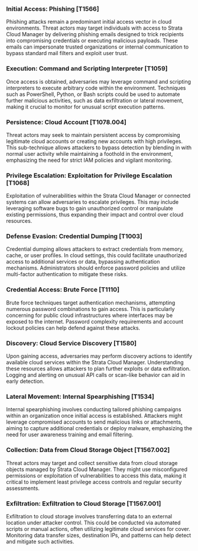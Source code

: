 ### Initial Access: Phishing [T1566]
Phishing attacks remain a predominant initial access vector in cloud environments. Threat actors may target individuals with access to Strata Cloud Manager by delivering phishing emails designed to trick recipients into compromising credentials or executing malicious payloads. These emails can impersonate trusted organizations or internal communication to bypass standard mail filters and exploit user trust.

### Execution: Command and Scripting Interpreter [T1059]
Once access is obtained, adversaries may leverage command and scripting interpreters to execute arbitrary code within the environment. Techniques such as PowerShell, Python, or Bash scripts could be used to automate further malicious activities, such as data exfiltration or lateral movement, making it crucial to monitor for unusual script execution patterns.

### Persistence: Cloud Account [T1078.004]
Threat actors may seek to maintain persistent access by compromising legitimate cloud accounts or creating new accounts with high privileges. This sub-technique allows attackers to bypass detection by blending in with normal user activity while maintaining a foothold in the environment, emphasizing the need for strict IAM policies and vigilant monitoring.

### Privilege Escalation: Exploitation for Privilege Escalation [T1068]
Exploitation of vulnerabilities within the Strata Cloud Manager or connected systems can allow adversaries to escalate privileges. This may include leveraging software bugs to gain unauthorized control or manipulate existing permissions, thus expanding their impact and control over cloud resources.

### Defense Evasion: Credential Dumping [T1003]
Credential dumping allows attackers to extract credentials from memory, cache, or user profiles. In cloud settings, this could facilitate unauthorized access to additional services or data, bypassing authentication mechanisms. Administrators should enforce password policies and utilize multi-factor authentication to mitigate these risks.

### Credential Access: Brute Force [T1110]
Brute force techniques target authentication mechanisms, attempting numerous password combinations to gain access. This is particularly concerning for public cloud infrastructures where interfaces may be exposed to the internet. Password complexity requirements and account lockout policies can help defend against these attacks.

### Discovery: Cloud Service Discovery [T1580]
Upon gaining access, adversaries may perform discovery actions to identify available cloud services within the Strata Cloud Manager. Understanding these resources allows attackers to plan further exploits or data exfiltration. Logging and alerting on unusual API calls or scan-like behavior can aid in early detection.

### Lateral Movement: Internal Spearphishing [T1534]
Internal spearphishing involves conducting tailored phishing campaigns within an organization once initial access is established. Attackers might leverage compromised accounts to send malicious links or attachments, aiming to capture additional credentials or deploy malware, emphasizing the need for user awareness training and email filtering.

### Collection: Data from Cloud Storage Object [T1567.002]
Threat actors may target and collect sensitive data from cloud storage objects managed by Strata Cloud Manager. They might use misconfigured permissions or exploitation of vulnerabilities to access this data, making it critical to implement least privilege access controls and regular security assessments.

### Exfiltration: Exfiltration to Cloud Storage [T1567.001]
Exfiltration to cloud storage involves transferring data to an external location under attacker control. This could be conducted via automated scripts or manual actions, often utilizing legitimate cloud services for cover. Monitoring data transfer sizes, destination IPs, and patterns can help detect and mitigate such activities.
